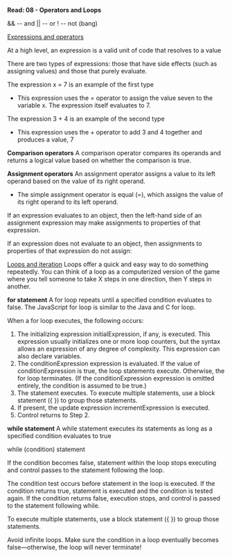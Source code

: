 **Read: 08 - Operators and Loops**

&& -- and
|| -- or
!  -- not (bang)

[Expressions and operators](https://developer.mozilla.org/en-US/docs/Web/JavaScript/Guide/Expressions_and_Operators)

At a high level, an expression is a valid unit of code that resolves to a value

There are two types of expressions: those that have side effects (such as assigning values) and those that purely evaluate.

The expression x = 7 is an example of the first type
 * This expression uses the = operator to assign the value seven to the variable x. The expression itself evaluates to 7.

 The expression 3 + 4 is an example of the second type
  * This expression uses the + operator to add 3 and 4 together and produces a value, 7

**Comparison operators**
A comparison operator compares its operands and returns a logical value based on whether the comparison is true. 

**Assignment operators**
An assignment operator assigns a value to its left operand based on the value of its right operand. 
  * The simple assignment operator is equal (=), which assigns the value of its right operand to its left operand. 

If an expression evaluates to an object, then the left-hand side of an assignment expression may make assignments to properties of that expression. 

If an expression does not evaluate to an object, then assignments to properties of that expression do not assign:


[Loops and iteration](https://developer.mozilla.org/en-US/docs/Web/JavaScript/Guide/Loops_and_iteration)
Loops offer a quick and easy way to do something repeatedly.
You can think of a loop as a computerized version of the game where you tell someone to take X steps in one direction, then Y steps in another.

**for statement**
A for loop repeats until a specified condition evaluates to false. The JavaScript for loop is similar to the Java and C for loop.

When a for loop executes, the following occurs:

1. The initializing expression initialExpression, if any, is executed. This expression usually initializes one or more loop counters, but the syntax allows an expression of any degree of complexity. This expression can also declare variables.
2. The conditionExpression expression is evaluated. If the value of conditionExpression is true, the loop statements execute. Otherwise, the for loop terminates. (If the conditionExpression expression is omitted entirely, the condition is assumed to be true.)
3. The statement executes. To execute multiple statements, use a block statement ({ }) to group those statements.
4. If present, the update expression incrementExpression is executed.
5. Control returns to Step 2.

**while statement**
A while statement executes its statements as long as a specified condition evaluates to true

while (condition)
  statement
  
 If the condition becomes false, statement within the loop stops executing and control passes to the statement following the loop.
 
 The condition test occurs before statement in the loop is executed. If the condition returns true, statement is executed and the condition is tested again. If the condition returns false, execution stops, and control is passed to the statement following while.
 
 To execute multiple statements, use a block statement ({ }) to group those statements.
 
 Avoid infinite loops. Make sure the condition in a loop eventually becomes false—otherwise, the loop will never terminate! 
 





 
